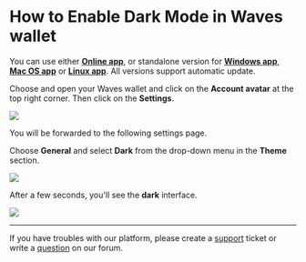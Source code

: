 # How to Enable Dark Mode in Waves wallet

You can use either [**Online app**](https://dex.wavesplatform.com), or standalone version for [**Windows app**](https://wavesplatform.com/files/WavesDEX-win.zip), [**Mac OS app**](https://wavesplatform.com/files/WavesDEX-mac.dmg) or [**Linux app**](https://wavesplatform.com/files/WavesDEX-linux.deb). All versions support automatic update.

Choose and open your Waves wallet and click on the **Account avatar** at the top right corner. Then click on the **Settings**.

![](/_assets/advanced_features_001.png)

You will be forwarded to the following settings page.

Choose **General** and select **Dark** from the drop-down menu in the **Theme** section.

![](/_assets/dark_mode_02.png)

After a few seconds, you'll see the **dark** interface.

![](/_assets/dark_mode_03.png)

___

If you have troubles with our platform, please create a [support](https://support.wavesplatform.com/) ticket or write a [question](https://forum.wavesplatform.com/) on our forum.
